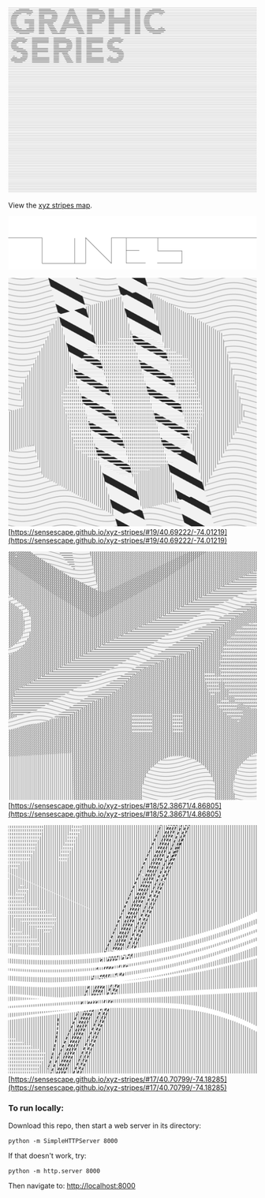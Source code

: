 ![GRAPHIC SERIES](https://raw.githubusercontent.com/sensescape/xyz-stripes/master/images/graphic_series_lines4.jpg)





View the [xyz stripes map](https://sensescape.github.io/xyz-stripes/#12/37.7784/-122.4331).

![LINES](https://raw.githubusercontent.com/sensescape/xyz-stripes/master/images/lines-title2.png)

![STRIPES](https://raw.githubusercontent.com/sensescape/xyz-stripes/master/images/xyz-stripes-map2.png)
[https://sensescape.github.io/xyz-stripes/#19/40.69222/-74.01219](https://sensescape.github.io/xyz-stripes/#19/40.69222/-74.01219)

![STRIPES](https://raw.githubusercontent.com/sensescape/xyz-stripes/master/images/xyz-stripes-map3.png)
[https://sensescape.github.io/xyz-stripes/#18/52.38671/4.86805](https://sensescape.github.io/xyz-stripes/#18/52.38671/4.86805)

![STRIPES](https://raw.githubusercontent.com/sensescape/xyz-stripes/master/images/xyz-stripes-map1.png)
[https://sensescape.github.io/xyz-stripes/#17/40.70799/-74.18285](https://sensescape.github.io/xyz-stripes/#17/40.70799/-74.18285)

### To run locally:

Download this repo, then start a web server in its directory:

    python -m SimpleHTTPServer 8000
    
If that doesn't work, try:

    python -m http.server 8000
    
Then navigate to: [http://localhost:8000](http://localhost:8000)
